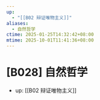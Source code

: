```yaml
---
up:
  - "[[B02 辩证唯物主义]]"
aliases:
  - 自然哲学
ctime: 2025-01-25T14:32:42+08:00
mtime: 2025-10-01T11:41:36+08:00
---
```


# [B028] 自然哲学

- up: [[B02 辩证唯物主义]]
